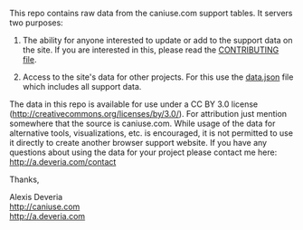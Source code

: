 This repo contains raw data from the caniuse.com support tables. It servers two purposes:

1. The ability for anyone interested to update or add to the support data on the site. If you are interested in this, please read the [CONTRIBUTING file](CONTRIBUTING.md).

2. Access to the site's data for other projects. For this use the [data.json](data.json) file which includes all support data.

The data in this repo is available for use under a CC BY 3.0 license (http://creativecommons.org/licenses/by/3.0/). For attribution just mention somewhere that the source is caniuse.com. While usage of the data for alternative tools, visualizations, etc. is encouraged, it is not permitted to use it directly to create another browser support website. If you have any questions about using the data for your project please contact me here: http://a.deveria.com/contact

Thanks,

Alexis Deveria
<br>http://caniuse.com
<br>http://a.deveria.com
